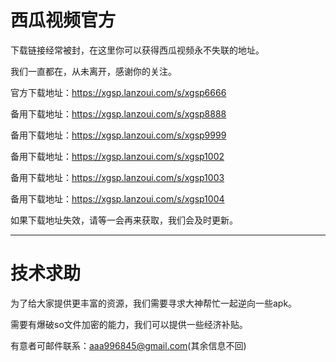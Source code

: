 # 西瓜视频官方

下载链接经常被封，在这里你可以获得西瓜视频永不失联的地址。

我们一直都在，从未离开，感谢你的关注。

官方下载地址：https://xgsp.lanzoui.com/s/xgsp6666

备用下载地址：https://xgsp.lanzoui.com/s/xgsp8888

备用下载地址：https://xgsp.lanzoui.com/s/xgsp9999

备用下载地址：https://xgsp.lanzoui.com/s/xgsp1002

备用下载地址：https://xgsp.lanzoui.com/s/xgsp1003

备用下载地址：https://xgsp.lanzoui.com/s/xgsp1004


如果下载地址失效，请等一会再来获取，我们会及时更新。


----
# 技术求助
为了给大家提供更丰富的资源，我们需要寻求大神帮忙一起逆向一些apk。

需要有爆破so文件加密的能力，我们可以提供一些经济补贴。

有意者可邮件联系：aaa996845@gmail.com(其余信息不回)

